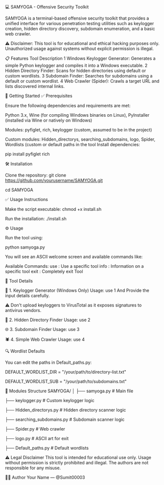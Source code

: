 💻 SAMYOGA - Offensive Security Toolkit

SAMYOGA is a terminal-based offensive security toolkit that provides a unified interface for various penetration testing utilities such as keylogger creation, hidden directory discovery, subdomain enumeration, and a basic web crawler.

⚠️ Disclaimer: This tool is for educational and ethical hacking purposes only. Unauthorized usage against systems without explicit permission is illegal.

📋 Features
Tool	Description
1	Windows Keylogger Generator: Generates a simple Python keylogger and compiles it into a Windows executable.
2	Hidden Directory Finder: Scans for hidden directories using default or custom wordlists.
3	Subdomain Finder: Searches for subdomains using a default or custom wordlist.
4	Web Crawler (Spider): Crawls a target URL and lists discovered internal links.

🚀 Getting Started
✅ Prerequisites

Ensure the following dependencies and requirements are met:

Python 3.x, Wine (for compiling Windows binaries on Linux), PyInstaller (installed via Wine or natively on Windows)

Modules: pyfiglet, rich, keylogger (custom, assumed to be in the project)

Custom modules: Hidden_directorys, searching_subdomains, logo, Spider, Wordlists (custom or default paths in the tool
Install dependencies:

pip install pyfiglet rich

🛠 Installation

Clone the repository:
git clone https://github.com/yourusername/SAMYOGA.git

cd SAMYOGA

✅ Usage Instructions

Make the script executable:
chmod +x install.sh

Run the installation:
./install.sh

⚙️ Usage

Run the tool using:

python samyoga.py

You will see an ASCII welcome screen and available commands like:

Available Commands:
 use : Use a specific tool
 info : Information on a specific tool
 exit : Completely exit Tool

🧪 Tool Details

🔑 1. Keylogger Generator (Windows Only)
Usage:
use 1
And Provide the input details carefully.

⚠️ Don't upload keyloggers to VirusTotal as it exposes signatures to antivirus vendors.

📁 2. Hidden Directory Finder
Usage: use 2

🌐 3. Subdomain Finder
Usage: use 3

🕷 4. Simple Web Crawler
Usage: use 4

🔍 Wordlist Defaults

You can edit the paths in Default_paths.py:

DEFAULT_WORDLIST_DIR = "/your/path/to/directory-list.txt"

DEFAULT_WORDLIST_SUB = "/your/path/to/subdomains.txt"

🧰 Modules Structure
SAMYOGA/
│
├── samyoga.py                # Main file

├── keylogger.py              # Custom keylogger logic

├── Hidden_directorys.py      # Hidden directory scanner logic

├── searching_subdomains.py   # Subdomain scanner logic

├── Spider.py                 # Web crawler

├── logo.py                   # ASCII art for exit

├── Default_paths.py          # Default wordlists

⚠️ Legal Disclaimer
This tool is intended for educational use only. Usage without permission is strictly prohibited and illegal. The authors are not responsible for any misuse.

🙋‍♂️ Author
Your Name — @Sumit00003
